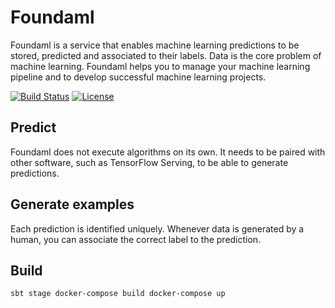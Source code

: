 # Foundaml
Foundaml is a service that enables machine learning predictions to be stored, predicted and associated to their labels.
Data is the core problem of machine learning. Foundaml helps you to manage your machine learning pipeline and to develop successful machine learning projects.

[![Build Status](https://travis-ci.org/scoverage/sbt-scoverage.png?branch=master)](https://travis-ci.org/foundaml/server)
[![License](http://img.shields.io/:license-Apache%202-red.svg)](http://www.apache.org/licenses/LICENSE-2.0.txt)

## Predict
Foundaml does not execute algorithms on its own. It needs to be paired with other software, such as TensorFlow Serving, to be able to generate predictions.

## Generate examples
Each prediction is identified uniquely. Whenever data is generated by a human, you can associate the correct label to the prediction.

## Build

`
sbt stage
docker-compose build
docker-compose up
`
